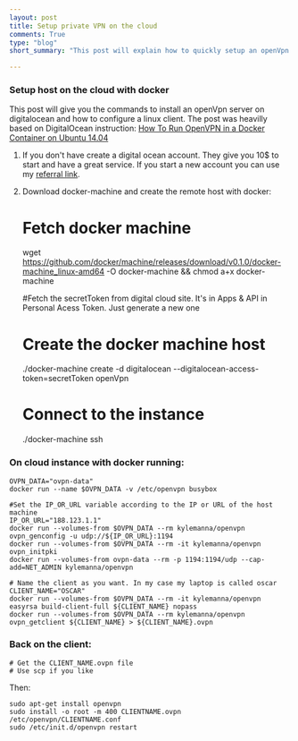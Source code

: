 ```yaml
---
layout: post
title: Setup private VPN on the cloud
comments: True
type: "blog"
short_summary: "This post will explain how to quickly setup an openVpn container using docker and how to configure a linux client"

---
```


### Setup host on the cloud with docker

This post will give you the commands to install an openVpn server on digitalocean and how to configure a linux client.
The post was heavilly based on DigitalOcean instruction: [How To Run OpenVPN in a Docker Container on Ubuntu 14.04](https://www.digitalocean.com/community/tutorials/how-to-run-openvpn-in-a-docker-container-on-ubuntu-14-04?utm_medium=social&utm_source=twitter&utm_campaign=openvpn_docker_ubuntu_tut&utm_content=image)

1. If you don't have create a digital ocean account. They give you 10$ to start and have a great service. If you start a new account you can use my [referral link](https://www.digitalocean.com/?refcode=beed9a7630ab).

2. Download docker-machine and create the remote host with docker:


    # Fetch docker machine
    wget https://github.com/docker/machine/releases/download/v0.1.0/docker-machine_linux-amd64 -O docker-machine && chmod a+x docker-machine

    #Fetch the secretToken from digital cloud site. It's in Apps & API in Personal Acess Token. Just generate a new one

    # Create the docker machine host
    ./docker-machine create -d digitalocean --digitalocean-access-token=secretToken openVpn

    # Connect to the instance
    ./docker-machine ssh

### On cloud instance with docker running:

    OVPN_DATA="ovpn-data"
    docker run --name $OVPN_DATA -v /etc/openvpn busybox

    #Set the IP_OR_URL variable according to the IP or URL of the host machine
    IP_OR_URL="188.123.1.1"
    docker run --volumes-from $OVPN_DATA --rm kylemanna/openvpn ovpn_genconfig -u udp://${IP_OR_URL}:1194
    docker run --volumes-from $OVPN_DATA --rm -it kylemanna/openvpn ovpn_initpki
    docker run --volumes-from ovpn-data --rm -p 1194:1194/udp --cap-add=NET_ADMIN kylemanna/openvpn

    # Name the client as you want. In my case my laptop is called oscar
    CLIENT_NAME="OSCAR"
    docker run --volumes-from $OVPN_DATA --rm -it kylemanna/openvpn easyrsa build-client-full ${CLIENT_NAME} nopass
    docker run --volumes-from $OVPN_DATA --rm kylemanna/openvpn ovpn_getclient ${CLIENT_NAME} > ${CLIENT_NAME}.ovpn

### Back on the client:

    # Get the CLIENT_NAME.ovpn file
    # Use scp if you like

Then:

    sudo apt-get install openvpn
    sudo install -o root -m 400 CLIENTNAME.ovpn /etc/openvpn/CLIENTNAME.conf
    sudo /etc/init.d/openvpn restart
